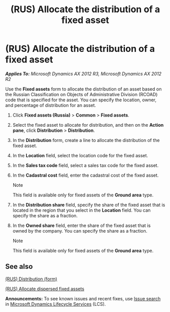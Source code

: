 ﻿---
title: (RUS) Allocate the distribution of a fixed asset
TOCTitle: (RUS) Allocate the distribution of a fixed asset
ms:assetid: bb54465a-ffdd-40c7-a6a5-5c226c5d8175
ms:mtpsurl: https://technet.microsoft.com/en-us/library/JJ711554(v=AX.60)
ms:contentKeyID: 49387880
ms.date: 04/18/2014
mtps_version: v=AX.60
---

# (RUS) Allocate the distribution of a fixed asset 


_**Applies To:** Microsoft Dynamics AX 2012 R3, Microsoft Dynamics AX 2012 R2_

Use the **Fixed assets** form to allocate the distribution of an asset based on the Russian Classification on Objects of Administrative Division (RCOAD) code that is specified for the asset. You can specify the location, owner, and percentage of distribution for an asset.

1.  Click **Fixed assets (Russia)** \> **Common** \> **Fixed assets**.

2.  Select the fixed asset to allocate for distribution, and then on the **Action pane**, click **Distribution** \> **Distribution**.

3.  In the **Distribution** form, create a line to allocate the distribution of the fixed asset.

4.  In the **Location** field, select the location code for the fixed asset.

5.  In the **Sales tax code** field, select a sales tax code for the fixed asset.

6.  In the **Cadastral cost** field, enter the cadastral cost of the fixed asset.
    

    > [!NOTE]
    > <P>This field is available only for fixed assets of the <STRONG>Ground area</STRONG> type.</P>



7.  In the **Distribution share** field, specify the share of the fixed asset that is located in the region that you select in the **Location** field. You can specify the share as a fraction.

8.  In the **Owned share** field, enter the share of the fixed asset that is owned by the company. You can specify the share as a fraction.
    

    > [!NOTE]
    > <P>This field is available only for fixed assets of the <STRONG>Ground area</STRONG> type.</P>



## See also

[(RUS) Distribution (form)](https://technet.microsoft.com/en-us/library/jj678526\(v=ax.60\))

[(RUS) Allocate dispersed fixed assets](rus-allocate-dispersed-fixed-assets.md)

  
**Announcements:** To see known issues and recent fixes, use [Issue search](http://go.microsoft.com/fwlink/?linkid=389258) in [Microsoft Dynamics Lifecycle Services](http://go.microsoft.com/fwlink/?linkid=306505) (LCS).

